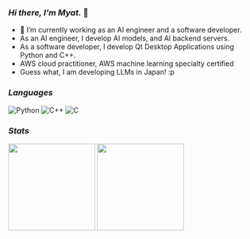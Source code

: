 ### _Hi there, I'm Myat._ 👋

- 🔭 I’m currently working as an AI engineer and a software developer.
- As an AI engineer, I develop AI models, and AI backend servers.
- As a software developer, I develop Qt Desktop Applications using Python and C++.
- AWS cloud practitioner, AWS machine learning specialty certified
- Guess what, I am developing LLMs in Japan! :p

### _Languages_

![Python](https://img.shields.io/badge/python-3670A0?style=for-the-badge&logo=python&logoColor=ffdd54)
![C++](https://img.shields.io/badge/c++-%2300599C.svg?style=for-the-badge&logo=c%2B%2B&logoColor=white)
![C](https://img.shields.io/badge/c-%2300599C.svg?style=for-the-badge&logo=c&logoColor=white)


### _Stats_
<p aligh="left">
  <img height="175px" src="https://github-readme-stats-coral-phi-94.vercel.app/api?username=myatmyintzuthin&custom_title=Github%20Stats&show_icons=true&rank_icon=github&theme=midnight-purple" />
  <img height="175px" src="https://github-readme-stats-coral-phi-94.vercel.app/api/top-langs/?username=myatmyintzuthin&layout=compact&theme=midnight-purple" />
</p>
